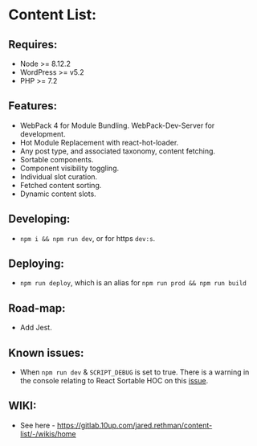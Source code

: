 # Content List:

## Requires:

* Node >= 8.12.2
* WordPress >= v5.2
* PHP >= 7.2

## Features:

* WebPack 4 for Module Bundling. WebPack-Dev-Server for development.
* Hot Module Replacement with react-hot-loader.
* Any post type, and associated taxonomy, content fetching.
* Sortable components.
* Component visibility toggling.
* Individual slot curation. 
* Fetched content sorting.
* Dynamic content slots.

## Developing:
* `npm i && npm run dev`, or for https `dev:s`.

## Deploying:
* `npm run deploy`, which is an alias for `npm run prod && npm run build`

## Road-map:
* Add Jest.

## Known issues:
* When `npm run dev` & `SCRIPT_DEBUG` is set to true. There is a warning in the console relating to React Sortable HOC on this [issue](https://github.com/styled-components/styled-components/issues/2154).

## WIKI:
* See here - https://gitlab.10up.com/jared.rethman/content-list/-/wikis/home